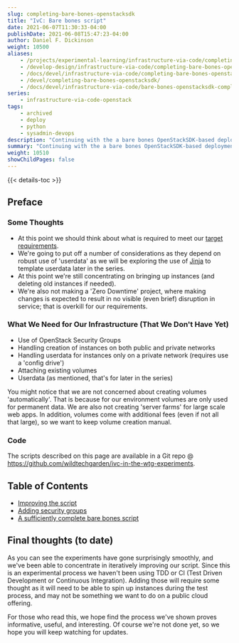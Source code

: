 ```yaml
---
slug: completing-bare-bones-openstacksdk
title: "IvC: Bare bones script"
date: 2021-06-07T11:30:33-04:00
publishDate: 2021-06-08T15:47:23-04:00
author: Daniel F. Dickinson
weight: 10500
aliases:
    - /projects/experimental-learning/infrastructure-via-code/completing-bare-bones-openstacksdk/
    - /develop-design/infrastructure-via-code/completing-bare-bones-openstacksdk/
    - /docs/devel/infrastructure-via-code/completing-bare-bones-openstacksdk/
    - /devel/completing-bare-bones-openstacksdk/
    - /docs/devel/infrastructure-via-code/bare-bones-openstacksdk-completion/
series:
    - infrastructure-via-code-openstack
tags:
    - archived
    - deploy
    - python
    - sysadmin-devops
description: "Continuing with the a bare bones OpenStackSDK-based deployment of instances"
summary: "Continuing with the a bare bones OpenStackSDK-based deployment of instances"
weight: 10510
showChildPages: false
---
```


{{< details-toc >}}

## Preface

### Some Thoughts

* At this point we should think about what is required to meet our [target requirements](../_index.md#requirements-targeted).
* We're going to put off a number of considerations as they depend on robust use of 'userdata' as we will be exploring the use of [Jinja](https://jinja.palletsprojects.com/en/3.1.x/) to template userdata later in the series.
* At this point we're still concentrating on bringing up instances (and deleting old instances if needed).
* We're also not making a 'Zero Downtime' project, where making changes is expected to result in no visible (even brief) disruption in service; that is overkill for our requirements.

### What We Need for Our Infrastructure (That We Don't Have Yet)

* Use of OpenStack Security Groups
* Handling creation of instances on both public and private networks
* Handling userdata for instances only on a private network (requires use a 'config drive')
* Attaching existing volumes
* Userdata (as mentioned, that's for later in the series)

You might notice that we are not concerned about creating volumes 'automatically'. That is because for our environment volumes are only used for permanent data. We are also not creating 'server farms' for large scale web apps. In addition, volumes come with additional fees (even if not all that large), so we want to keep volume creation manual.

### Code

The scripts described on this page are available in a Git repo @ <https://github.com/wildtechgarden/ivc-in-the-wtg-experiments>.

## Table of Contents

* [Improving the script](improving-the-script.md)
* [Adding security groups](adding-security-groups.md)
* [A sufficiently complete bare bones script](a-sufficiently-complete-bare-bones-script.md)

## Final thoughts (to date)

As you can see the experiments have gone surprisingly smoothly, and we've been able to concentrate in iteratively improving our script. Since this is an experimental process we haven't been using TDD or CI (Test Driven Development or Continuous Integration). Adding those will require some thought as it will need to be able to spin up instances during the test process, and may not be something we want to do on a public cloud offering.

For those who read this, we hope find the process we've shown proves informative, useful, and interesting. Of course we're not done yet, so we hope you will keep watching for updates.
